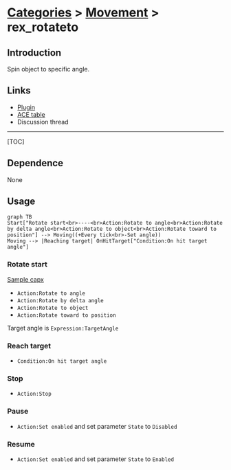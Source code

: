 # [Categories](categories.index.html) > [Movement](movement.index.html) > rex_rotateto

## Introduction

Spin object to specific angle.

## Links

- [Plugin](https://rexrainbow.github.io/C2RexDoc/repo/rex_rotateto.7z)
- [ACE table](https://rexrainbow.github.io/C2RexDoc/c2rexpluginsACE/behavior_rex_rotateto.html)
- Discussion thread

----

[TOC]

## Dependence

None

## Usage

```mermaid
graph TB
Start["Rotate start<br>----<br>Action:Rotate to angle<br>Action:Rotate by delta angle<br>Action:Rotate to object<br>Action:Rotate toward to position"] --> Moving((+Every tick<br>-Set angle))
Moving --> |Reaching target| OnHitTarget["Condition:On hit target angle"]
```

### Rotate start
[Sample capx](https://onedrive.live.com/redir?resid=7497FD5EC94476E!566&authkey=!AIIAkEarfLhAi-g&ithint=file%2c.capx)

- `Action:Rotate to angle`
- `Action:Rotate by delta angle`
- `Action:Rotate to object` 
- `Action:Rotate toward to position`

Target angle is `Expression:TargetAngle`

### Reach target

- `Condition:On hit target angle`

### Stop

- `Action:Stop`

### Pause

- `Action:Set enabled` and set parameter  `State` to `Disabled`

### Resume

- `Action:Set enabled` and set parameter  `State` to `Enabled `